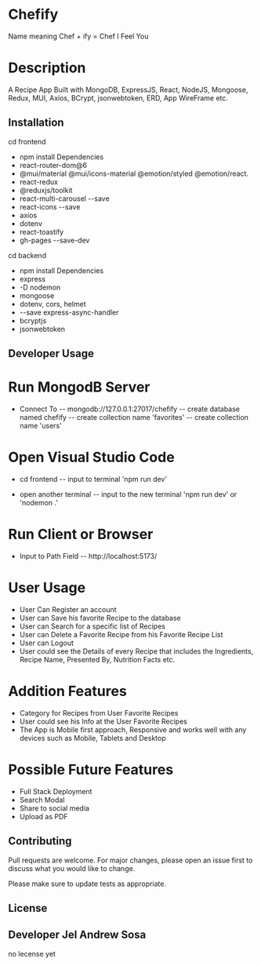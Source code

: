 # Chefify
Name meaning Chef + ify = Chef I Feel You

# Description
A Recipe App Built with MongoDB, ExpressJS, React, NodeJS, Mongoose, Redux, MUI, Axios, BCrypt, jsonwebtoken, ERD, App WireFrame etc.

## Installation
cd frontend
- npm install
 Dependencies
 - react-router-dom@6
 - @mui/material @mui/icons-material @emotion/styled @emotion/react.
 - react-redux
 - @reduxjs/toolkit
 - react-multi-carousel --save
 - react-icons --save
 - axios
 - dotenv
 - react-toastify
 - gh-pages --save-dev
 
cd backend
- npm install
 Dependencies
 - express
 - -D nodemon
 - mongoose
 - dotenv, cors, helmet
 - --save express-async-handler
 - bcryptjs
 - jsonwebtoken

## Developer Usage

# Run MongodB Server
- Connect To
-- mongodb://127.0.0.1:27017/chefify
-- create database named chefify
-- create collection name 'favorites'
-- create collection name 'users'

# Open Visual Studio Code
- cd frontend
-- input to terminal 'npm run dev' 

- open another terminal
-- input to the new terminal 'npm run dev' or 'nodemon .'

# Run Client or Browser
- Input to Path Field
-- http://localhost:5173/

# User Usage
- User Can Register an account
- User can Save his favorite Recipe to the database
- User can Search for a specific list of Recipes
- User can Delete a Favorite Recipe from his Favorite Recipe List
- User can Logout
- User could see the Details of every Recipe that includes the Ingredients, Recipe Name, Presented By, Nutrition Facts etc.

# Addition Features
- Category for Recipes from User Favorite Recipes
- User could see his Info at the User Favorite Recipes 
- The App is Mobile first approach, Responsive and works well with any devices such as Mobile, Tablets and Desktop

# Possible Future Features
- Full Stack Deployment
- Search Modal
- Share to social media
- Upload as PDF

## Contributing

Pull requests are welcome. For major changes, please open an issue first
to discuss what you would like to change.

Please make sure to update tests as appropriate.

## License

## Developer Jel Andrew Sosa
no lecense yet
